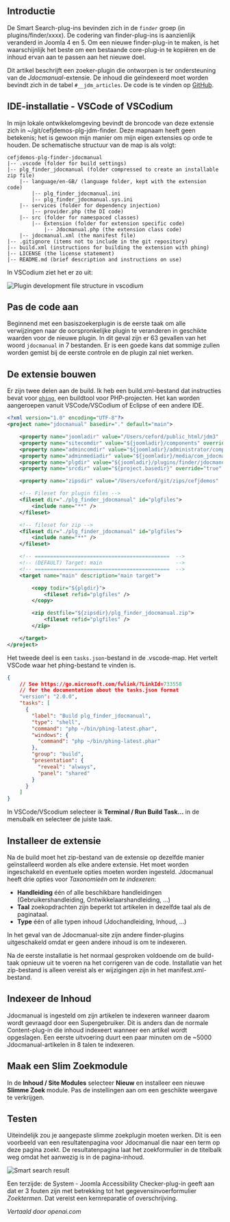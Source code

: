 <!-- Filename: Creating_a_Smart_Search_plug-in / Display title: Voorbeeld: Slimme Zoekopdracht -->

## Introductie

De Smart Search-plug-ins bevinden zich in de `finder` groep (in plugins/finder/xxxx). De codering van finder-plug-ins is aanzienlijk veranderd in Joomla 4 en 5. Om een nieuwe finder-plug-in te maken, is het waarschijnlijk het beste om een bestaande core-plug-in te kopiëren en de inhoud ervan aan te passen aan het nieuwe doel.

Dit artikel beschrijft een zoeker-plugin die ontworpen is ter ondersteuning van de *Jdocmanual*-extensie. De inhoud die geïndexeerd moet worden bevindt zich in de tabel `#__jdm_articles`. De code is te vinden op [GitHub](https://github.com/ceford/cefjdemos-plg-finder-jdocmanual).

## IDE-installatie - VSCode of VSCodium

In mijn lokale ontwikkelomgeving bevindt de broncode van deze extensie zich in ~/git/cefjdemos-plg-jdm-finder. Deze mapnaam heeft geen betekenis; het is gewoon mijn manier om mijn eigen extensies op orde te houden. De schematische structuur van de map is als volgt:

```
cefjdemos-plg-finder-jdocmanual
|-- .vscode (folder for build settings)
|-- plg_finder_jdocmanual (folder compressed to create an installable zip file)
    |-- language/en-GB/ (language folder, kept with the extension code)
        |-- plg_finder_jdocmanual.ini
        |-- plg_finder_jdocmanual.sys.ini
    |-- services (folder for dependency injection)
        |-- provider.php (the DI code)
    |-- src (folder for namespaced classes)
        |-- Extension (folder for extension specific code)
            |-- Jdocmanual.php (the extension class code)
    |-- jdocmanual.xml (the manifest file)
|-- .gitignore (items not to include in the git repository)
|-- build.xml (instructions for building the extension with phing)
|-- LICENSE (the license statement)
|-- README.md (brief description and instructions on use)
```

In VSCodium ziet het er zo uit:

![Plugin development file structure in vscodium](../../../en/images/plugins/jdocmanual-vscodium.png)

## Pas de code aan

Beginnend met een basiszoekerplugin is de eerste taak om alle verwijzingen naar de oorspronkelijke plugin te veranderen in geschikte waarden voor de nieuwe plugin. In dit geval zijn er 63 gevallen van het woord `jdocmanual` in 7 bestanden. Er is een goede kans dat sommige zullen worden gemist bij de eerste controle en de plugin zal niet werken.

## De extensie bouwen

Er zijn twee delen aan de build. Ik heb een build.xml-bestand dat instructies bevat voor [`phing`](https://www.phing.info/), een buildtool voor PHP-projecten. Het kan worden aangeroepen vanuit VSCode/VSCodium of Eclipse of een andere IDE.

```xml
<?xml version="1.0" encoding="UTF-8"?>
<project name="jdocmanual" basedir="." default="main">

    <property name="joomladir" value="/Users/ceford/public_html/jdm3"  override="true" />
    <property name="sitecomdir" value="${joomladir}/components" override="true" />
    <property name="admincomdir" value="${joomladir}/administrator/components" override="true" />
    <property name="adminmediadir" value="${joomladir}/media/com_jdocmanual" override="true" />
    <property name="plgdir" value="${joomladir}/plugins/finder/jdocmanual" override="true" />
    <property name="srcdir" value="${project.basedir}" override="true" />

    <property name="zipsdir" value="/Users/ceford/git/zips/cefjdemos"  override="true" />

    <!-- Fileset for plugin files -->
    <fileset dir="./plg_finder_jdocmanual" id="plgfiles">
        <include name="**" />
    </fileset>

    <!-- fileset for zip -->
    <fileset dir="./plg_finder_jdocmanual" id="plgfiles">
        <include name="**" />
    </fileset>

    <!-- ============================================  -->
    <!-- (DEFAULT) Target: main                        -->
    <!-- ============================================  -->
    <target name="main" description="main target">

        <copy todir="${plgdir}">
            <fileset refid="plgfiles" />
        </copy>

        <zip destfile="${zipsdir}/plg_finder_jdocmanual.zip">
            <fileset refid="plgfiles" />
        </zip>

    </target>
</project>
```

Het tweede deel is een `tasks.json`-bestand in de .vscode-map. Het vertelt VSCode waar het phing-bestand te vinden is.

```json
{
    // See https://go.microsoft.com/fwlink/?LinkId=733558
    // for the documentation about the tasks.json format
    "version": "2.0.0",
    "tasks": [
      {
        "label": "Build plg_finder_jdocmanual",
        "type": "shell",
        "command": "php ~/bin/phing-latest.phar",
        "windows": {
          "command": "php ~/bin/phing-latest.phar"
        },
        "group": "build",
        "presentation": {
          "reveal": "always",
          "panel": "shared"
        }
      }
    ]
}
```

In VSCode/VScodium selecteer ik **Terminal / Run Build Task...** in de menubalk en selecteer de juiste taak.

## Installeer de extensie

Na de build moet het zip-bestand van de extensie op dezelfde manier geïnstalleerd worden als elke andere extensie. Het moet worden ingeschakeld en eventuele opties moeten worden ingesteld. Jdocmanual heeft drie opties voor *Taxonomieën om te indexeren*:

- **Handleiding** één of alle beschikbare handleidingen (Gebruikershandleiding, Ontwikkelaarshandleiding, ...)
- **Taal** zoekopdrachten zijn beperkt tot artikelen in dezelfde taal als de paginataal.
- **Type** één of alle typen inhoud (Jdochandleiding, Inhoud, ...)

In het geval van de Jdocmanual-site zijn andere finder-plugins uitgeschakeld omdat er geen andere inhoud is om te indexeren.

Na de eerste installatie is het normaal gesproken voldoende om de build-taak opnieuw uit te voeren na het corrigeren van de code. Installatie van het zip-bestand is alleen vereist als er wijzigingen zijn in het manifest.xml-bestand.

## Indexeer de Inhoud

Jdocmanual is ingesteld om zijn artikelen te indexeren wanneer daarom wordt gevraagd door een Supergebruiker. Dit is anders dan de normale Content-plug-in die inhoud indexeert wanneer een artikel wordt opgeslagen. Een eerste uitvoering duurt een paar minuten om de ~5000 Jdocmanual-artikelen in 8 talen te indexeren.

## Maak een Slim Zoekmodule

In de **Inhoud / Site Modules** selecteer **Nieuw** en installeer een nieuwe **Slimme Zoek** module. Pas de instellingen aan om een geschikte weergave te verkrijgen.

## Testen

Uiteindelijk zou je aangepaste slimme zoekplugin moeten werken. Dit is een voorbeeld van een resultatenpagina voor Jdocmanual die naar een term op deze pagina zoekt. De resultatenpagina laat het zoekformulier in de titelbalk weg omdat het aanwezig is in de pagina-inhoud.

![Smart search result](../../../en/images/plugins/jdocmanual-search-result.png)

Een terzijde: de System - Joomla Accessibility Checker-plug-in geeft aan dat er 3 fouten zijn met betrekking tot het gegevensinvoerformulier *Zoektermen*. Dat vereist een kernreparatie of overschrijving.

*Vertaald door openai.com*

